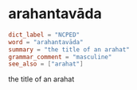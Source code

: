 # arahantavāda

``` toml
dict_label = "NCPED"
word = "arahantavāda"
summary = "the title of an arahat"
grammar_comment = "masculine"
see_also = ["arahat"]
```

the title of an arahat

